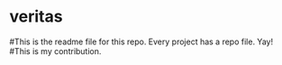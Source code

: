 # veritas
#This is the readme file for this repo. Every project has a repo file. Yay!
#This is my contribution. 
